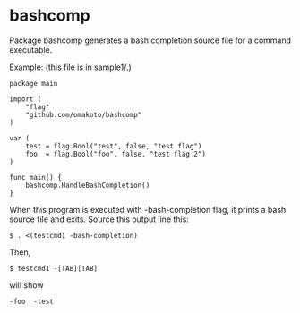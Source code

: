 # bashcomp

Package bashcomp generates a bash completion source file for a command executable.

Example: (this file is in sample1/.)

    package main

    import (
        "flag"
        "github.com/omakoto/bashcomp"
    )

    var (
        test = flag.Bool("test", false, "test flag")
        foo  = flag.Bool("foo", false, "test flag 2")
    )

    func main() {
        bashcomp.HandleBashCompletion()
    }

When this program is executed with -bash-completion flag, it prints a bash
source file and exits.  Source this output line this:

    $ . <(testcmd1 -bash-completion)

Then,

    $ testcmd1 -[TAB][TAB]

will show

    -foo  -test
